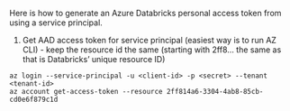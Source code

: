 Here is how to generate an Azure Databricks personal access token from using a service principal.

1. Get AAD access token for service principal (easiest way is to run AZ CLI) - keep the resource id the same (starting with 2ff8… the same as that is Databricks’ unique resource ID)

```
az login --service-principal -u <client-id> -p <secret> --tenant <tenant-id>
az account get-access-token --resource 2ff814a6-3304-4ab8-85cb-cd0e6f879c1d
```
